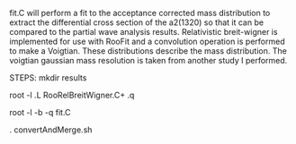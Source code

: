 fit.C will perform a fit to the acceptance corrected mass distribution to extract the differential cross section of the a2(1320) so that it can be compared to the partial wave analysis results. Relativistic breit-wigner is implemented for use with RooFit and a convolution operation is performed to make a Voigtian. These distributions describe the mass distribution. The voigtian gaussian mass resolution is taken from another study I performed.

STEPS:
mkdir results

root -l
.L RooRelBreitWigner.C+
.q

root -l -b -q fit.C

. convertAndMerge.sh 